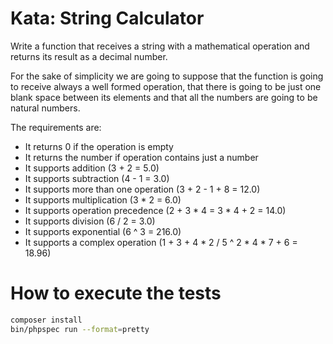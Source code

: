 # Kata: String Calculator

Write a function that receives a string with a mathematical operation and returns its result as a decimal number.

For the sake of simplicity we are going to suppose that the function is going to receive always a well formed operation, 
that there is going to be just one blank space between its elements and that all the numbers are going to be natural numbers.

The requirements are:

 * It returns 0 if the operation is empty
 * It returns the number if operation contains just a number
 * It supports addition (3 + 2 = 5.0)
 * It supports subtraction (4 - 1 = 3.0)
 * It supports more than one operation (3 + 2 - 1 + 8 = 12.0)
 * It supports multiplication (3 * 2 = 6.0)
 * It supports operation precedence (2 + 3 * 4 = 3 * 4 + 2 = 14.0)
 * It supports division (6 / 2 = 3.0)
 * It supports exponential (6 ^ 3 = 216.0)
 * It supports a complex operation (1 + 3 + 4 * 2 / 5 ^ 2 * 4 * 7 + 6 = 18.96)

# How to execute the tests

```bash
composer install    
bin/phpspec run --format=pretty
```
